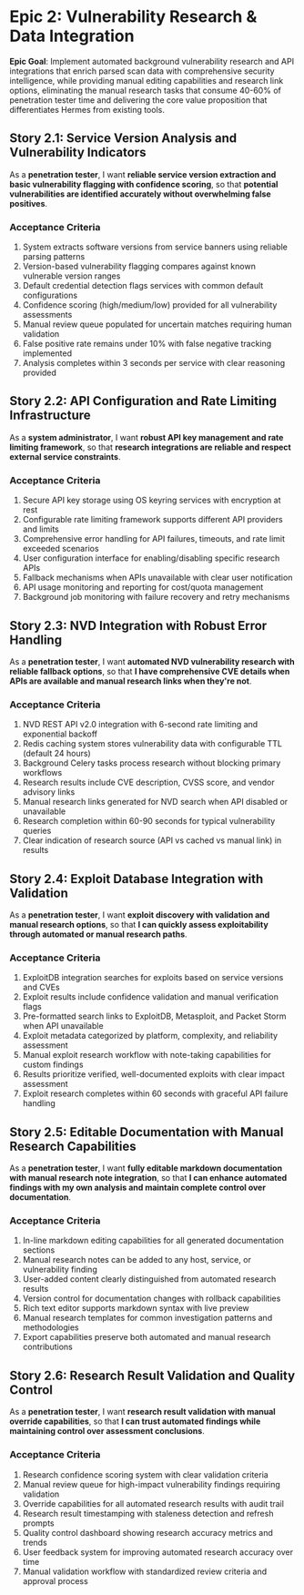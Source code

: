 # Epic 2: Vulnerability Research & Data Integration

**Epic Goal**: Implement automated background vulnerability research and API integrations that enrich parsed scan data with comprehensive security intelligence, while providing manual editing capabilities and research link options, eliminating the manual research tasks that consume 40-60% of penetration tester time and delivering the core value proposition that differentiates Hermes from existing tools.

## Story 2.1: Service Version Analysis and Vulnerability Indicators
As a **penetration tester**,
I want **reliable service version extraction and basic vulnerability flagging with confidence scoring**,
so that **potential vulnerabilities are identified accurately without overwhelming false positives**.

### Acceptance Criteria
1. System extracts software versions from service banners using reliable parsing patterns
2. Version-based vulnerability flagging compares against known vulnerable version ranges
3. Default credential detection flags services with common default configurations
4. Confidence scoring (high/medium/low) provided for all vulnerability assessments
5. Manual review queue populated for uncertain matches requiring human validation
6. False positive rate remains under 10% with false negative tracking implemented
7. Analysis completes within 3 seconds per service with clear reasoning provided

## Story 2.2: API Configuration and Rate Limiting Infrastructure
As a **system administrator**,
I want **robust API key management and rate limiting framework**,
so that **research integrations are reliable and respect external service constraints**.

### Acceptance Criteria
1. Secure API key storage using OS keyring services with encryption at rest
2. Configurable rate limiting framework supports different API providers and limits
3. Comprehensive error handling for API failures, timeouts, and rate limit exceeded scenarios
4. User configuration interface for enabling/disabling specific research APIs
5. Fallback mechanisms when APIs unavailable with clear user notification
6. API usage monitoring and reporting for cost/quota management
7. Background job monitoring with failure recovery and retry mechanisms

## Story 2.3: NVD Integration with Robust Error Handling
As a **penetration tester**,
I want **automated NVD vulnerability research with reliable fallback options**,
so that **I have comprehensive CVE details when APIs are available and manual research links when they're not**.

### Acceptance Criteria
1. NVD REST API v2.0 integration with 6-second rate limiting and exponential backoff
2. Redis caching system stores vulnerability data with configurable TTL (default 24 hours)
3. Background Celery tasks process research without blocking primary workflows
4. Research results include CVE description, CVSS score, and vendor advisory links
5. Manual research links generated for NVD search when API disabled or unavailable
6. Research completion within 60-90 seconds for typical vulnerability queries
7. Clear indication of research source (API vs cached vs manual link) in results

## Story 2.4: Exploit Database Integration with Validation
As a **penetration tester**,
I want **exploit discovery with validation and manual research options**,
so that **I can quickly assess exploitability through automated or manual research paths**.

### Acceptance Criteria
1. ExploitDB integration searches for exploits based on service versions and CVEs
2. Exploit results include confidence validation and manual verification flags
3. Pre-formatted search links to ExploitDB, Metasploit, and Packet Storm when API unavailable
4. Exploit metadata categorized by platform, complexity, and reliability assessment
5. Manual exploit research workflow with note-taking capabilities for custom findings
6. Results prioritize verified, well-documented exploits with clear impact assessment
7. Exploit research completes within 60 seconds with graceful API failure handling

## Story 2.5: Editable Documentation with Manual Research Capabilities
As a **penetration tester**,
I want **fully editable markdown documentation with manual research note integration**,
so that **I can enhance automated findings with my own analysis and maintain complete control over documentation**.

### Acceptance Criteria
1. In-line markdown editing capabilities for all generated documentation sections
2. Manual research notes can be added to any host, service, or vulnerability finding
3. User-added content clearly distinguished from automated research results
4. Version control for documentation changes with rollback capabilities
5. Rich text editor supports markdown syntax with live preview
6. Manual research templates for common investigation patterns and methodologies
7. Export capabilities preserve both automated and manual research contributions

## Story 2.6: Research Result Validation and Quality Control
As a **penetration tester**,
I want **research result validation with manual override capabilities**,
so that **I can trust automated findings while maintaining control over assessment conclusions**.

### Acceptance Criteria
1. Research confidence scoring system with clear validation criteria
2. Manual review queue for high-impact vulnerability findings requiring validation
3. Override capabilities for all automated research results with audit trail
4. Research result timestamping with staleness detection and refresh prompts
5. Quality control dashboard showing research accuracy metrics and trends
6. User feedback system for improving automated research accuracy over time
7. Manual validation workflow with standardized review criteria and approval process
